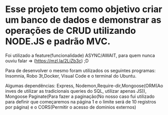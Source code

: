 # Esse projeto tem como objetivo criar um banco de dados e demonstrar as operações de CRUD utilizando NODE.JS e padrão MVC.

Foi utilizado a feature(funcionalidade) ASYNC/AWAIT, para quem nunca ouviu falar => (https://mzl.la/2LiZb3c)  ;D

Para de desenvolver o mesmo foram utilizados os seguintes programas: Insomnia, Robo 3t,Docker, Visual Code e o terminal do Ubuntu. 

Algumas dependências: Express, Nodemon,Require-dir,Mongoose(ORM(Ao inves de utilizar as tradicionais queries do SQL, utilizar apenas JS)), Mongoose Paginate(Para fazer a paginação(No nosso caso fui utilizado para definir que começaremos na página 1 e o limite será de 10 registros por página) e o CORS(Permitir o acesso de dominios externos)
